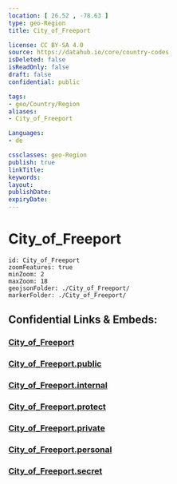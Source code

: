 ```yaml
---
location: [ 26.52 , -78.63 ] 
type: geo-Region
title: City_of_Freeport

license: CC BY-SA 4.0
source: https://datahub.io/core/country-codes
isDeleted: false
isReadOnly: false
draft: false
confidential: public

tags:
- geo/Country/Region
aliases:
- City_of_Freeport

Languages:
- de

cssclasses: geo-Region
publish: true
linkTitle: 
keywords: 
layout: 
publishDate: 
expiryDate: 
---
```


# City_of_Freeport

```leaflet
id: City_of_Freeport
zoomFeatures: true 
minZoom: 2 
maxZoom: 18
geojsonFolder: ./City_of_Freeport/
markerFolder: ./City_of_Freeport/
```


## Confidential Links & Embeds: 

### [City_of_Freeport](/_Standards/Earth/Continent/America~Caribbean/Bahamas/Districts~Bahamas/City_of_Freeport.md) 

### [City_of_Freeport.public](/_public/Earth/Continent/America~Caribbean/Bahamas/Districts~Bahamas/City_of_Freeport.public.md) 

### [City_of_Freeport.internal](/_internal/Earth/Continent/America~Caribbean/Bahamas/Districts~Bahamas/City_of_Freeport.internal.md) 

### [City_of_Freeport.protect](/_protect/Earth/Continent/America~Caribbean/Bahamas/Districts~Bahamas/City_of_Freeport.protect.md) 

### [City_of_Freeport.private](/_private/Earth/Continent/America~Caribbean/Bahamas/Districts~Bahamas/City_of_Freeport.private.md) 

### [City_of_Freeport.personal](/_personal/Earth/Continent/America~Caribbean/Bahamas/Districts~Bahamas/City_of_Freeport.personal.md) 

### [City_of_Freeport.secret](/_secret/Earth/Continent/America~Caribbean/Bahamas/Districts~Bahamas/City_of_Freeport.secret.md)

